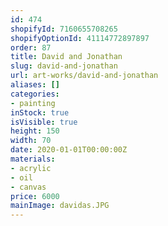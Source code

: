```yaml
---
id: 474
shopifyId: 7160655708265
shopifyOptionId: 41114772897897
order: 87
title: David and Jonathan
slug: david-and-jonathan
url: art-works/david-and-jonathan
aliases: []
categories:
- painting
inStock: true
isVisible: true
height: 150
width: 70
date: 2020-01-01T00:00:00Z
materials:
- acrylic
- oil
- canvas
price: 6000
mainImage: davidas.JPG
---
```

